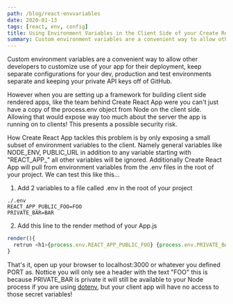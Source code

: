 ```yaml
---
path: /blog/react-envvariables
date: 2020-01-13
tags: [react, env, config]
title: Using Environment Variables in the Client Side of your Create React App
summary: Custom environment variables are a convenient way to allow other developers to customize use of your app for their deployment, keep separate configurations for your dev, production and test environments separate and keeping your private API keys off of GitHub.  However when you are setting up a framework for building client side rendered apps, like the team behind Create React App were you can't just have a copy of the process.env object from Node on the client side.  Allowing that would expose way too much about the server the app is running on to clients!  This presents a possible security risk.
---
```


Custom environment variables are a convenient way to allow other developers to customize use of your app for their deployment, keep separate configurations for your dev, production and test environments separate and keeping your private API keys off of GitHub.  

However when you are setting up a framework for building client side rendered apps, like the team behind Create React App were you can't just have a copy of the process.env object from Node on the client side.  Allowing that would expose way too much about the server the app is running on to clients!  This presents a possible security risk.

How Create React App tackles this problem is by only exposing a small subset of environment variables to the client.  Namely general variables like NODE_ENV, PUBLIC_URL in addition to any variable starting with "REACT_APP_" all other variables will be ignored.   Additionally Create React App will pull from environment variables from the .env files in the root of your project.  We can test this like this...
 1.  Add 2 variables to a file called .env in the root of your project
  ``` 
  ./.env
  REACT_APP_PUBLIC_FOO=FOO
  PRIVATE_BAR=BAR
 ```
 
 2. Add this line to the render method of your App.js
  ```javascript
  render(){
	retrun <h1>{process.env.REACT_APP_PUBLIC_FOO} {process.env.PRIVATE_BAR}</h1>
}
 ```
 
 That's it, open up your browser to localhost:3000 or whatever you defined PORT as.  Nottice you will only see a header with the text "FOO" this is because PRIVATE_BAR is private it will still be available to your Node process if you are using [dotenv](https://www.npmjs.com/package/dotenv), but your client app will have no access to those secret variables!